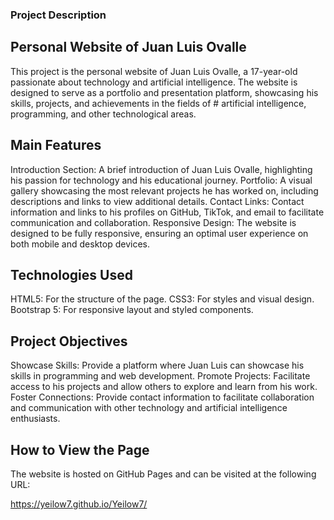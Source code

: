 ### Project Description
## Personal Website of Juan Luis Ovalle
This project is the personal website of Juan Luis Ovalle, a 17-year-old passionate about technology and artificial intelligence. The website is designed to serve as a portfolio and presentation platform, showcasing his skills, projects, and achievements in the fields of # artificial intelligence, programming, and other technological areas.

## Main Features
Introduction Section: A brief introduction of Juan Luis Ovalle, highlighting his passion for technology and his educational journey.
Portfolio: A visual gallery showcasing the most relevant projects he has worked on, including descriptions and links to view additional details.
Contact Links: Contact information and links to his profiles on GitHub, TikTok, and email to facilitate communication and collaboration.
Responsive Design: The website is designed to be fully responsive, ensuring an optimal user experience on both mobile and desktop devices.
## Technologies Used
HTML5: For the structure of the page.
CSS3: For styles and visual design.
Bootstrap 5: For responsive layout and styled components.
## Project Objectives
Showcase Skills: Provide a platform where Juan Luis can showcase his skills in programming and web development.
Promote Projects: Facilitate access to his projects and allow others to explore and learn from his work.
Foster Connections: Provide contact information to facilitate collaboration and communication with other technology and artificial intelligence enthusiasts.
## How to View the Page
The website is hosted on GitHub Pages and can be visited at the following URL:

https://yeilow7.github.io/Yeilow7/
